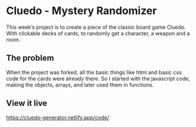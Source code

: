 # Cluedo - Mystery Randomizer

This week’s project is to create a piece of the classic board game Cluedo. With clickable decks of cards, to randomly get a character, a weapon and a room.

## The problem
When the project was forked, all the basic things like html and basic css code for the cards were already there. So I started with the javascript code, making the objects, arrays, and later used them in functions.  

## View it live
https://cluedo-generator.netlify.app/code/
